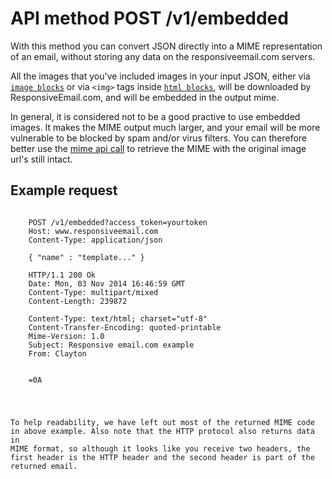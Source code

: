 # API method POST /v1/embedded

With this method you can convert JSON directly into a MIME representation of an
email, without storing any data on the responsiveemail.com servers.

All the images that you've included images in your input JSON, either via 
<a href="/support/json/block-image">`image blocks`</a> or via `<img>` tags
inside <a href="/support/json/block-html">`html blocks`</a>, will be 
downloaded by ResponsiveEmail.com, and will be embedded in the
output mime.

In general, it is considered not to be a good practive to use embedded 
images. It makes the MIME output much larger, and your email will be
more vulnerable to be blocked by spam and/or virus filters. You can 
therefore better use the <a href="/support/api/get-template-mime">mime
api call</a> to retrieve the MIME with the original image url's still
intact.


## Example request
<pre><code>
    POST /v1/embedded?access_token=yourtoken
    Host: www.responsiveemail.com
    Content-Type: application/json
    
    { "name" : "template..." }
    
    HTTP/1.1 200 Ok
    Date: Mon, 03 Nov 2014 16:46:59 GMT
    Content-Type: multipart/mixed
    Content-Length: 239872
    
    Content-Type: text/html; charset="utf-8"
    Content-Transfer-Encoding: quoted-printable
    Mime-Version: 1.0
    Subject: Responsive email.com example
    From: Clayton <clayton@copernica.com>
</code></pre>
<pre class="language-markup"><code class="language-markup">
    <!DOCTYPE html PUBLIC "-//W3C//DTD XHTML 1.0 Strict//EN http://www.w3.org/T=
    R/xhtml1/DTD/xhtml1-strict.dtd">=0A<html xmlns=3D"http://www.w3.org/1999/xh=
    tml"><head><meta http-equiv=3D"content-type" content=3D"text/html" charset=
</code></pre>  


To help readability, we have left out most of the returned MIME code in
above example. Also note that the HTTP protocol also returns data
in MIME format, so although it looks like you receive two headers, the
first header is the HTTP header and the second header is part of the returned email.
